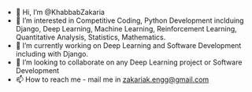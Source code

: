 - 👋 Hi, I’m @KhabbabZakaria
- 👀 I’m interested in Competitive Coding, Python Development inclduing Django, Deep Learning, Machine Learning, Reinforcement Learning, Quantitative Analysis, Statistics, Mathematics.
- 🌱 I’m currently working on Deep Learning and Software Development including with Django.
- 💞️ I’m looking to collaborate on any Deep Learning project or Software Development
- 📫 How to reach me - mail me in zakariak.engg@gmail.com

<!---
KhabbabZakaria/KhabbabZakaria is a ✨ special ✨ repository because its `README.md` (this file) appears on your GitHub profile.
You can click the Preview link to take a look at your changes.
--->
